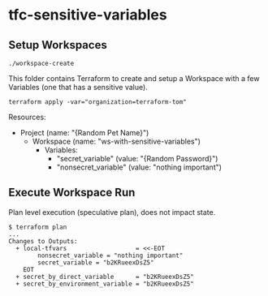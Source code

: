 # tfc-sensitive-variables

## Setup Workspaces

`./workspace-create`

This folder contains Terraform to create and setup a Workspace with a few Variables (one that has a sensitive value).

`terraform apply -var="organization=terraform-tom"`

Resources:
- Project (name: "{Random Pet Name}")
  - Workspace (name: "ws-with-sensitive-variables")
    - Variables:
      - "secret_variable" (value: "{Random Password}")
      - "nonsecret_variable" (value: "nothing important")

## Execute Workspace Run

Plan level execution (speculative plan), does not impact state.

```
$ terraform plan
...
Changes to Outputs:
  + local-tfvars                   = <<-EOT
        nonsecret_variable = "nothing important"
        secret_variable = "b2KRueexDsZ5"
    EOT
  + secret_by_direct_variable      = "b2KRueexDsZ5"
  + secret_by_environment_variable = "b2KRueexDsZ5"
```
